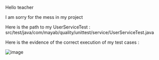 Hello teacher

I am sorry for the mess in my project

Here is the path to my UserServiceTest : src/test/java/com/mayab/quality/unittest/service/UserServiceTest.java 

Here is the evidence of the correct execution of my test cases : 

![image](https://github.com/user-attachments/assets/15d9e189-5944-4610-85d3-0f8ab0a59288)


